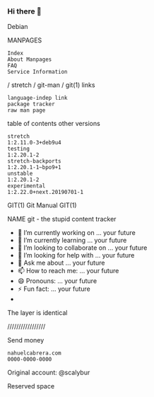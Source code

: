 ### Hi there 👋

Debian

MANPAGES

    Index
    About Manpages
    FAQ
    Service Information

  / stretch / git-man / git(1)
links

    language-indep link
    package tracker
    raw man page



table of contents
other versions

    stretch
    1:2.11.0-3+deb9u4
    testing
    1:2.20.1-2
    stretch-backports
    1:2.20.1-1~bpo9+1
    unstable
    1:2.20.1-2
    experimental
    1:2.22.0+next.20190701-1

GIT(1) 	Git Manual 	GIT(1)

NAME
git - the stupid content tracker 

- 🔭 I’m currently working on ... your future
- 🌱 I’m currently learning ... your future
- 👯 I’m looking to collaborate on ... your future
- 🤔 I’m looking for help with ... your future
- 💬 Ask me about ... your future
- 📫 How to reach me: ... your future
- 😄 Pronouns: ... your future
- ⚡ Fun fact: ... your future
- 
  
  The layer is identical 

/////////////////

Send money

    nahuelcabrera.com
    0000-0000-0000


Original account: @scalybur

Reserved space

